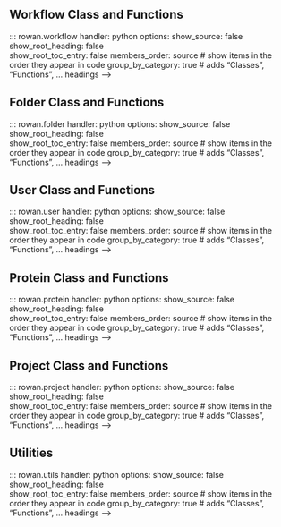 ## Workflow Class and Functions
::: rowan.workflow
    handler: python
    options:
      show_source: false 
      show_root_heading: false  
      show_root_toc_entry: false
      members_order: source        # show items in the order they appear in code
      group_by_category: true      # adds “Classes”, “Functions”, … headings -->

## Folder Class and Functions
::: rowan.folder
    handler: python
    options:
      show_source: false 
      show_root_heading: false  
      show_root_toc_entry: false
      members_order: source        # show items in the order they appear in code
      group_by_category: true      # adds “Classes”, “Functions”, … headings -->

## User Class and Functions
::: rowan.user
    handler: python
    options:
      show_source: false 
      show_root_heading: false  
      show_root_toc_entry: false
      members_order: source        # show items in the order they appear in code
      group_by_category: true      # adds “Classes”, “Functions”, … headings -->

## Protein Class and Functions
::: rowan.protein
    handler: python
    options:
      show_source: false 
      show_root_heading: false  
      show_root_toc_entry: false
      members_order: source        # show items in the order they appear in code
      group_by_category: true      # adds “Classes”, “Functions”, … headings -->

## Project Class and Functions
::: rowan.project
    handler: python
    options:
      show_source: false 
      show_root_heading: false  
      show_root_toc_entry: false
      members_order: source        # show items in the order they appear in code
      group_by_category: true      # adds “Classes”, “Functions”, … headings -->

## Utilities
::: rowan.utils
    handler: python
    options:
      show_source: false 
      show_root_heading: false  
      show_root_toc_entry: false
      members_order: source        # show items in the order they appear in code
      group_by_category: true      # adds “Classes”, “Functions”, … headings -->
